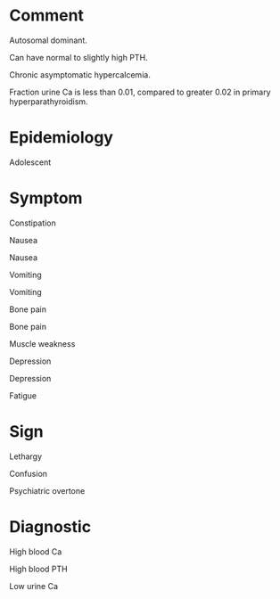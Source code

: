 # Comment

Autosomal dominant.

Can have normal to slightly high PTH.

Chronic asymptomatic hypercalcemia.

Fraction urine Ca is less than 0.01, compared to greater 0.02 in primary hyperparathyroidism.

# Epidemiology

Adolescent

# Symptom

Constipation

Nausea

Nausea

Vomiting

Vomiting

Bone pain

Bone pain

Muscle weakness

Depression

Depression

Fatigue

# Sign

Lethargy

Confusion

Psychiatric overtone

# Diagnostic

High blood Ca

High blood PTH

Low urine Ca
